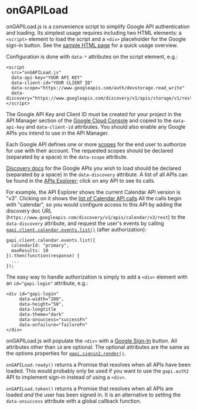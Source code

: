 # onGAPILoad

onGAPILoad.js is a convenience script to simplify Google API
authentication and loading. Its simplest usage requires including two
HTML elements: a `<script>` element to load the script and a `<div>`
placeholder for the Google sign-in button. See the
[sample HTML page](https://github.com/rhashimoto/onGAPILoad.js/blob/master/sample.html)
for a quick usage overview.

Configuration is done with `data-*` attributes on the script element,
e.g.:

    <script
      src="onGAPILoad.js"
      data-api-key="YOUR API KEY"
      data-client-id="YOUR CLIENT ID"
      data-scope="https://www.googleapis.com/auth/devstorage.read_write"
      data-discovery="https://www.googleapis.com/discovery/v1/apis/storage/v1/rest">
    </script>

The Google API Key and Client ID must be created for your project in
the API Manager section of the [Google Cloud Console](https://console.cloud.google.com/apis/credentials)
and copied to the `data-api-key` and `data-client-id` attributes.
You should also enable any Google APIs you intend to use in the API Manager.

Each Google API defines one or more
[scopes](https://developers.google.com/identity/protocols/googlescopes)
for the end user to authorize for use with their account. The
requested scopes should be declared (separated by a space) in the
`data-scope` attribute.

[Discovery docs](https://developers.google.com/api-client-library/javascript/features/discovery)
for the Google APIs you wish to load should be declared
(separated by a space) in the `data-discovery` attribute.
A list of all APIs can be found in the
[APIs Explorer](https://developers.google.com/apis-explorer/#p/); click on
any API to see its calls.

For example, the API Explorer shows the current Calendar API
version is "v3". Clicking on it shows the [list of Calendar API calls](https://developers.google.com/apis-explorer/#p/calendar/v3/)
All the calls begin with "calendar", so you would configure
access to this API by adding the discovery doc URL (`https://www.googleapis.com/discovery/v1/apis/calendar/v3/rest`) to the `data-discovery`
attribute, and request the user's events by calling
[`gapi.client.calendar.events.list()`](https://developers.google.com/apis-explorer/#p/calendar/v3/calendar.events.list) (after authorization):

    gapi.client.calendar.events.list({
      calendarId: "primary",
      maxResults: 10
    }).then(function(response) {
      ...
    });

The easy way to handle authorization is simply to add a `<div>`
element with an `id="gapi-login"` attribute, e.g.:

    <div id="gapi-login"
         data-width="200",
         data-height="50",
         data-longtitle
         data-theme="dark"
         data-onsuccess="successFn"
         data-onfailure="failureFn"
    </div>

onGAPILoad.js will populate the `<div>` with a [Google Sign-In](https://developers.google.com/identity/sign-in/web/build-button)
button. All attributes other than `id` are optional. The optional
attributes are the same as the options properties for
[`gapi.signin2.render()`](https://developers.google.com/identity/sign-in/web/reference#gapi.signin2.render).

`onGAPILoad.ready()` returns a Promise that resolves when all APIs
have been loaded. This would probably only be used if you want to use
the `gapi.auth2` API to implement sign-in instead of using a `<div>`.

`onGAPILoad.token()` returns a Promise that resolves when all APIs
are loaded *and* the user has been signed in. It is an alternative
to setting the `data-onsuccess` attribute with a global callback
function.